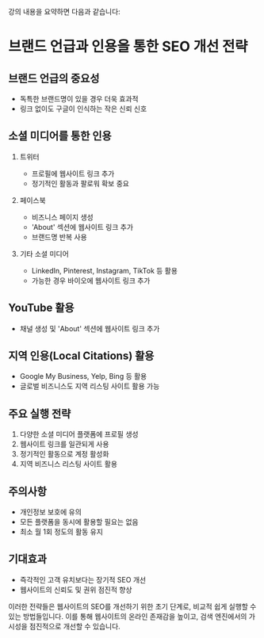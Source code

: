 강의 내용을 요약하면 다음과 같습니다:

# 브랜드 언급과 인용을 통한 SEO 개선 전략

## 브랜드 언급의 중요성

- 독특한 브랜드명이 있을 경우 더욱 효과적
- 링크 없이도 구글이 인식하는 작은 신뢰 신호

## 소셜 미디어를 통한 인용

1. 트위터

   - 프로필에 웹사이트 링크 추가
   - 정기적인 활동과 팔로워 확보 중요

2. 페이스북

   - 비즈니스 페이지 생성
   - 'About' 섹션에 웹사이트 링크 추가
   - 브랜드명 반복 사용

3. 기타 소셜 미디어
   - LinkedIn, Pinterest, Instagram, TikTok 등 활용
   - 가능한 경우 바이오에 웹사이트 링크 추가

## YouTube 활용

- 채널 생성 및 'About' 섹션에 웹사이트 링크 추가

## 지역 인용(Local Citations) 활용

- Google My Business, Yelp, Bing 등 활용
- 글로벌 비즈니스도 지역 리스팅 사이트 활용 가능

## 주요 실행 전략

1. 다양한 소셜 미디어 플랫폼에 프로필 생성
2. 웹사이트 링크를 일관되게 사용
3. 정기적인 활동으로 계정 활성화
4. 지역 비즈니스 리스팅 사이트 활용

## 주의사항

- 개인정보 보호에 유의
- 모든 플랫폼을 동시에 활용할 필요는 없음
- 최소 월 1회 정도의 활동 유지

## 기대효과

- 즉각적인 고객 유치보다는 장기적 SEO 개선
- 웹사이트의 신뢰도 및 권위 점진적 향상

이러한 전략들은 웹사이트의 SEO를 개선하기 위한 초기 단계로, 비교적 쉽게 실행할 수 있는 방법들입니다. 이를 통해 웹사이트의 온라인 존재감을 높이고, 검색 엔진에서의 가시성을 점진적으로 개선할 수 있습니다.
